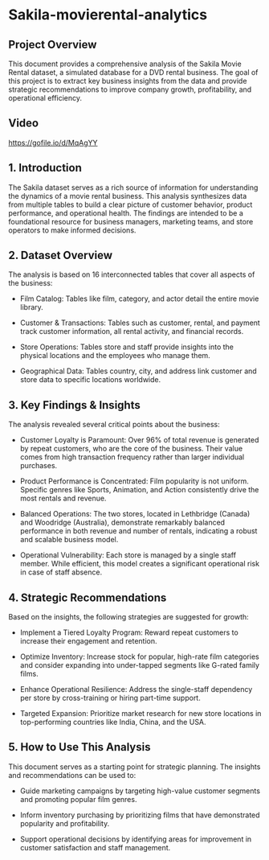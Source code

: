 # Sakila-movierental-analytics
## Project Overview
This document provides a comprehensive analysis of the Sakila Movie Rental dataset, a simulated database for a DVD rental business. The goal of this project is to extract key business insights from the data and provide strategic recommendations to improve company growth, profitability, and operational efficiency.

## Video
https://gofile.io/d/MqAgYY

## 1. Introduction
The Sakila dataset serves as a rich source of information for understanding the dynamics of a movie rental business. This analysis synthesizes data from multiple tables to build a clear picture of customer behavior, product performance, and operational health. The findings are intended to be a foundational resource for business managers, marketing teams, and store operators to make informed decisions.

## 2. Dataset Overview
The analysis is based on 16 interconnected tables that cover all aspects of the business:

- Film Catalog: Tables like film, category, and actor detail the entire movie library.

- Customer & Transactions: Tables such as customer, rental, and payment track customer information, all rental activity, and financial records.

- Store Operations: Tables store and staff provide insights into the physical locations and the employees who manage them.

- Geographical Data: Tables country, city, and address link customer and store data to specific locations worldwide.

## 3. Key Findings & Insights
The analysis revealed several critical points about the business:

- Customer Loyalty is Paramount: Over 96% of total revenue is generated by repeat customers, who are the core of the business. Their value comes from high transaction frequency rather than larger individual purchases.

- Product Performance is Concentrated: Film popularity is not uniform. Specific genres like Sports, Animation, and Action consistently drive the most rentals and revenue.

- Balanced Operations: The two stores, located in Lethbridge (Canada) and Woodridge (Australia), demonstrate remarkably balanced performance in both revenue and number of rentals, indicating a robust and scalable business model.

- Operational Vulnerability: Each store is managed by a single staff member. While efficient, this model creates a significant operational risk in case of staff absence.

## 4. Strategic Recommendations
Based on the insights, the following strategies are suggested for growth:

- Implement a Tiered Loyalty Program: Reward repeat customers to increase their engagement and retention.

- Optimize Inventory: Increase stock for popular, high-rate film categories and consider expanding into under-tapped segments like G-rated family films.

- Enhance Operational Resilience: Address the single-staff dependency per store by cross-training or hiring part-time support.

- Targeted Expansion: Prioritize market research for new store locations in top-performing countries like India, China, and the USA.

## 5. How to Use This Analysis
This document serves as a starting point for strategic planning. The insights and recommendations can be used to:

- Guide marketing campaigns by targeting high-value customer segments and promoting popular film genres.

- Inform inventory purchasing by prioritizing films that have demonstrated popularity and profitability.

- Support operational decisions by identifying areas for improvement in customer satisfaction and staff management.


